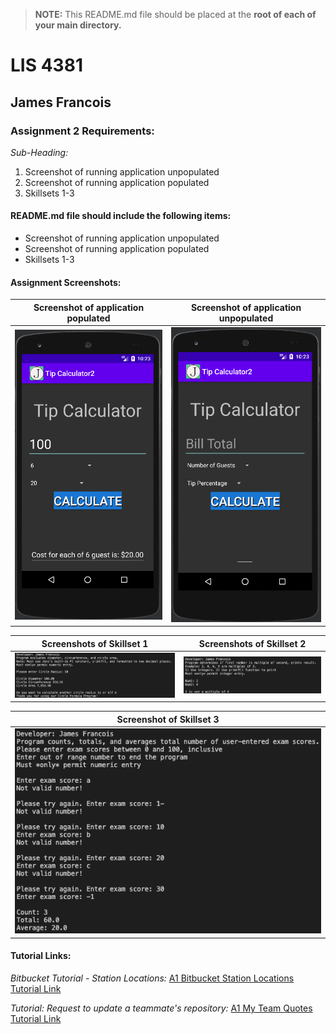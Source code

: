> **NOTE:** This README.md file should be placed at the **root of each of your main directory.**

# LIS 4381 

## James Francois

### Assignment 2 Requirements:

*Sub-Heading:*

1. Screenshot of running application unpopulated
2. Screenshot of running application populated
3. Skillsets 1-3

#### README.md file should include the following items:

* Screenshot of running application unpopulated
* Screenshot of running application populated
* Skillsets 1-3

#### Assignment Screenshots:

| Screenshot of application populated | Screenshot of application unpopulated |
| -------------- | --------------|
| ![Screenshot of application populated](img/populated.png) | ![Screenshot of application unpopulated](img/unpopulated.png) |

| Screenshots of Skillset 1 | Screenshots of Skillset 2 |
| -------------- | --------------|
| ![Screenshot of Skillset 1](img/skillset1.png) | ![Screenshot of Skillset 2](img/skillset2.png) |

| Screenshot of Skillset 3| 
| -------------- |
| ![Screenshot of Skillset 3](img/skillset3.png) |


#### Tutorial Links:

*Bitbucket Tutorial - Station Locations:*
[A1 Bitbucket Station Locations Tutorial Link](https://bitbucket.org/username/bitbucketstationlocations/ "Bitbucket Station Locations")

*Tutorial: Request to update a teammate's repository:*
[A1 My Team Quotes Tutorial Link](https://bitbucket.org/username/myteamquotes/ "My Team Quotes Tutorial")